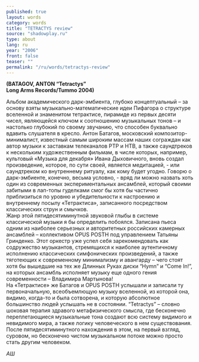 ```yaml
---
published: true
layout: words
category: words
title: "TETRACTYS review"
source: "shadowplay.ru"
type: about
lang: ru
year: "2006"
front: false
teaser: ""
permalink: "/ru/words/tetractys-review"
---
```


 	
**(BATAGOV, ANTON “Tetractys”**  
**Long Arms Records/Tummo 2004)**

Альбом академического дарк-эмбиента, глубоко концептуальный – за основу взяты музыкально-математические идеи Пифагора о структуре вселенной и знаменитом тетрактисе, пирамиде из первых десяти чисел, являющейся ключом к соотношению музыкальных тонов – и настолько глубокий по своему звучанию, что способен буквально вдавить слушателя в кресло. Антон Батагов, московский композитор-минималист, известный самым широким массам наших сограждан как автор музыки к заставкам телеканалов РТР и НТВ, а также саундтреков к нескольким художественным фильмам, в числе которых, например, культовый «Музыка для декабря» Ивана Дыховичного, вновь создал произведение, которое, по сути своей, является медитацией, - или саундтреком ко внутреннему ритуалу, как кому будет угодно.  Говорю о дарк-эмбиенте, конечно, весьма условно, - вряд ли можно назвать хоть один из современных экспериментальных ансамблей, который своими забитыми в лап-топы гуделками смог бы хотя бы частично приблизиться по уровню и убедительности к настроению и внутреннему посылу «Тетрактиса», записанного посредством классических струн и смычков.  
Жанр этой пятидесятиминутной звуковой глыбы в системе классической музыки я бы определить побоялся. Записана пьеса одним из наиболее серьезных и авторитетных российских камерных ансамблей – коллективом OPUS POSTH под управлением Татьяны Гринденко. Этот оркестр уже успел себя зарекомендовать как содружество музыкантов, стремящихся к наиболее аутентичному исполнению классических симфонических произведений, а также тяготеющих к современному минимализму и авангарду – чего стоят хотя бы вышедшие на тех же Длинных Руках диски “Hymn” и “Come In!”, на которых ансамбль исполняет музыку еще одного гения современности – Владимира Мартынова!  
На «Тетрактисе» же Батагов и OPUS POSTH услышали и записали ту первоначальную, всеобъемлющую музыку вселенной, из которой она, видимо, когда-то и была сотворена, и которую абсолютное большинство людей услышать не в состоянии. “Tetractys” – словно шоковая терапия здравого метафизического смысла, где бесконечно переплетающиеся музыкальные тона создают всю систему видимого и невидимого мира, а также логику человеческого в нем существования. После пятидесятиминутного нахождения в этом, на первый взгляд, суровом, но бесконечно чистом музыкальном потоке можно просто стать другим человеком.

_АШ_